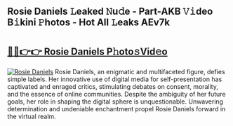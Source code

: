 ## Rosie Daniels 𝙻eaked 𝙽u𝚍e - Part-AKB 𝚅𝚒deo B𝚒kini 𝙿hotos - Hot All 𝙻eaks AEv7k

# <h2><a href="http://ld2hay7.urlbe.top/?page=Rosie+Daniels">🔗🔗👉👉 Rosie Daniels P𝚑oto𝚜Vid𝚎o</a></h2>

[![Rosie Daniels](https://i.imgur.com/eBuTRDB.gif)](http://ld2hay7.urlbe.top/?page=Rosie+Daniels)
Rosie Daniels, an enigmatic and multifaceted figure, defies simple labels. Her innovative use of digital media for self-presentation has captivated and enraged critics, stimulating debates on consent, morality, and the essence of online communities. Despite the ambiguity of her future goals, her role in shaping the digital sphere is unquestionable. Unwavering determination and undeniable enchantment propel Rosie Daniels forward in the virtual realm.
